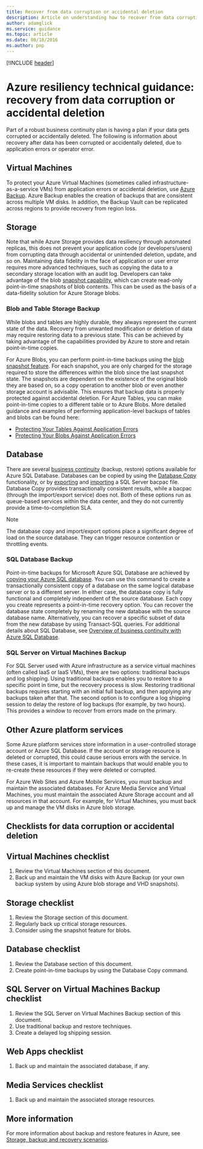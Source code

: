 ```yaml
---
title: Recover from data corruption or accidental deletion
description: Article on understanding how to recover from data corruption of data or accidental data deletion to and designing resilient, highly available, fault tolerant applications as well as planning for disaster recovery
author: adamglick
ms.service: guidance
ms.topic: article
ms.date: 08/18/2016
ms.author: pnp
---
```

[!INCLUDE [header](../_includes/header.md)]
# Azure resiliency technical guidance: recovery from data corruption or accidental deletion
Part of a robust business continuity plan is having a plan if your data gets corrupted or accidentally deleted. The following is information about recovery after data has been corrupted or accidentally deleted, due to application errors or operator error.

## Virtual Machines
To protect your Azure Virtual Machines (sometimes called infrastructure-as-a-service VMs) from application errors or accidental deletion, use [Azure Backup](https://azure.microsoft.com/services/backup/). Azure Backup enables the creation of backups that are consistent across multiple VM disks. In addition, the Backup Vault can be replicated across regions to provide recovery from region loss.

## Storage
Note that while Azure Storage provides data resiliency through automated replicas, this does not prevent your application code (or developers/users) from corrupting data through accidental or unintended deletion, update, and so on. Maintaining data fidelity in the face of application or user error requires more advanced techniques, such as copying the data to a secondary storage location with an audit log. Developers can take advantage of the blob [snapshot capability](https://msdn.microsoft.com/library/azure/ee691971.aspx), which can create read-only point-in-time snapshots of blob contents. This can be used as the basis of a data-fidelity solution for Azure Storage blobs.

### Blob and Table Storage Backup
While blobs and tables are highly durable, they always represent the current state of the data. Recovery from unwanted modification or deletion of data may require restoring data to a previous state. This can be achieved by taking advantage of the capabilities provided by Azure to store and retain point-in-time copies.

For Azure Blobs, you can perform point-in-time backups using the [blob snapshot feature](https://msdn.microsoft.com/library/ee691971.aspx). For each snapshot, you are only charged for the storage required to store the differences within the blob since the last snapshot state. The snapshots are dependent on the existence of the original blob they are based on, so a copy operation to another blob or even another storage account is advisable. This ensures that backup data is properly protected against accidental deletion. For Azure Tables, you can make point-in-time copies to a different table or to Azure Blobs. More detailed guidance and examples of performing application-level backups of tables and blobs can be found here:

* [Protecting Your Tables Against Application Errors](https://blogs.msdn.microsoft.com/windowsazurestorage/2010/05/03/protecting-your-tables-against-application-errors/)
* [Protecting Your Blobs Against Application Errors](https://blogs.msdn.microsoft.com/windowsazurestorage/2010/04/29/protecting-your-blobs-against-application-errors/)

## Database
There are several [business continuity](/azure/sql-database/sql-database-business-continuity/) (backup, restore) options available for Azure SQL Database. Databases can be copied by using the [Database Copy](/azure/sql-database/sql-database-copy/) functionality, or by  [exporting](/azure/sql-database/sql-database-export/) and [importing](https://msdn.microsoft.com/library/hh710052.aspx) a SQL Server bacpac file. Database Copy provides transactionally consistent results, while a bacpac (through the import/export service) does not. Both of these options run as queue-based services within the data center, and they do not currently provide a time-to-completion SLA.

> [!NOTE]
> The database copy and import/export options place a significant degree of load on the source database. They can trigger resource contention or throttling events.
> 
> 

### SQL Database Backup
Point-in-time backups for Microsoft Azure SQL Database are achieved by [copying your Azure SQL database](/azure/sql-database/sql-database-copy/). You can use this command to create a transactionally consistent copy of a database on the same logical database server or to a different server. In either case, the database copy is fully functional and completely independent of the source database. Each copy you create represents a point-in-time recovery option. You can recover the database state completely by renaming the new database with the source database name. Alternatively, you can recover a specific subset of data from the new database by using Transact-SQL queries. For additional details about SQL Database, see [Overview of business continuity with Azure SQL Database](/azure/sql-database/sql-database-business-continuity/).

### SQL Server on Virtual Machines Backup
For SQL Server used with Azure infrastructure as a service virtual machines (often called IaaS or IaaS VMs), there are two options: traditional backups and log shipping. Using traditional backups enables you to restore to a specific point in time, but the recovery process is slow. Restoring traditional backups requires starting with an initial full backup, and then applying any backups taken after that. The second option is to configure a log shipping session to delay the restore of log backups (for example, by two hours). This provides a window to recover from errors made on the primary.

## Other Azure platform services
Some Azure platform services store information in a user-controlled storage account or Azure SQL Database. If the account or storage resource is deleted or corrupted, this could cause serious errors with the service. In these cases, it is important to maintain backups that would enable you to re-create these resources if they were deleted or corrupted.

For Azure Web Sites and Azure Mobile Services, you must backup and maintain the associated databases. For Azure Media Service and Virtual Machines, you must maintain the associated Azure Storage account and all resources in that account. For example, for Virtual Machines, you must back up and manage the VM disks in Azure blob storage.

## Checklists for data corruption or accidental deletion
## Virtual Machines checklist
1. Review the Virtual Machines section of this document.
2. Back up and maintain the VM disks with Azure Backup (or your own backup system by using Azure blob storage and VHD snapshots).

## Storage checklist
1. Review the Storage section of this document.
2. Regularly back up critical storage resources.
3. Consider using the snapshot feature for blobs.

## Database checklist
1. Review the Database section of this document.
2. Create point-in-time backups by using the Database Copy command.

## SQL Server on Virtual Machines Backup checklist
1. Review the SQL Server on Virtual Machines Backup section of this document.
2. Use traditional backup and restore techniques.
3. Create a delayed log shipping session.

## Web Apps checklist
1. Back up and maintain the associated database, if any.

## Media Services checklist
1. Back up and maintain the associated storage resources.

## More information
For more information about backup and restore features in Azure, see [Storage, backup and recovery scenarios](https://azure.microsoft.com/documentation/scenarios/storage-backup-recovery/).


